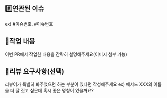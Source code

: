 ## #️⃣연관된 이슈
ex) #이슈번호, #이슈번호


## 📝작업 내용
이번 PR에서 작업한 내용을 간략히 설명해주세요(이미지 첨부 가능)


## 💬리뷰 요구사항(선택)
리뷰어가 특별히 봐주었으면 하는 부분이 있다면 작성해주세요
ex) 메서드 XXX의 이름을 더 잘 짓고 싶은데 혹시 좋은 명칭이 있을까요?